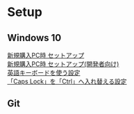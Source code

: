 # Setup

## Windows 10

[新規購入PC時 セットアップ](windows10-new-pc-setup.md)  
[新規購入PC時 セットアップ(開発者向け)](windows10-new-pc-setup-for-devs.md)  
[英語キーボードを使う設定](windows10-keyboard-us.md)  
[「Caps Lock」を「Ctrl」へ入れ替える設定](windows10-capslock-ctrl.md)

## Git

